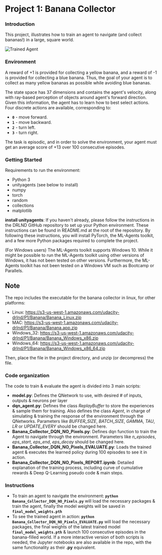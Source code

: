 [//]: # (Image References)

[image1]: https://user-images.githubusercontent.com/10624937/42135619-d90f2f28-7d12-11e8-8823-82b970a54d7e.gif "Trained Agent"

# Project 1: Banana Collector

### Introduction

This project, illustrates how to train an agent to navigate (and collect bananas!) in a large, square world.  

![Trained Agent][image1]

### Environment

A reward of +1 is provided for collecting a yellow banana, and a reward of -1 is provided for collecting a blue banana.  Thus, the goal of your agent is to collect as many yellow bananas as possible while avoiding blue bananas.  

The state space has 37 dimensions and contains the agent's velocity, along with ray-based perception of objects around agent's forward direction.  Given this information, the agent has to learn how to best select actions.  Four discrete actions are available, corresponding to:
- **`0`** - move forward.
- **`1`** - move backward.
- **`2`** - turn left.
- **`3`** - turn right.

The task is episodic, and in order to solve the environment, your agent must get an average score of +13 over 100 consecutive episodes.

### Getting Started

Requirements to run the environment:
- Python 3
- unityagents (see below to install)
- numpy
- torch
- random
- collections
- matplotlib

**install unityagents**: If you haven't already, please follow the instructions in the DRLND GitHub repository to set up your Python environment. These instructions can be found in README.md at the root of the repository. By following these instructions, you will install PyTorch, the ML-Agents toolkit, and a few more Python packages required to complete the project.

(For Windows users) The ML-Agents toolkit supports Windows 10. While it might be possible to run the ML-Agents toolkit using other versions of Windows, it has not been tested on other versions. Furthermore, the ML-Agents toolkit has not been tested on a Windows VM such as Bootcamp or Parallels. 

## Note

The repo includes the executable for the banana collector in linux, for other platforms:
- Linux: https://s3-us-west-1.amazonaws.com/udacity-drlnd/P1/Banana/Banana_Linux.zip
- MAC: https://s3-us-west-1.amazonaws.com/udacity-drlnd/P1/Banana/Banana.app.zip
- Windows_32: https://s3-us-west-1.amazonaws.com/udacity-drlnd/P1/Banana/Banana_Windows_x86.zip
- Windows_64: https://s3-us-west-1.amazonaws.com/udacity-drlnd/P1/Banana/Banana_Windows_x86_64.zip

Then, place the file in the project directory, and unzip (or decompress) the file.


### Code organization

The code to train & evaluate the agent is divided into 3 main scripts:
- **model.py**: Defines the QNetwork to use, with desired # of inputs, outputs & neurons per layer
- **dqn_agent.py**: Defines the class *ReplayBuffer* to store the experiences & sample them for training. Also defines the class *Agent*, in charge of simulating & training the response of the environment through the QNetworks. Parameters like *BUFFER_SIZE*, *BATCH_SIZE*, *GAMMA*, *TAU*, *LR* or *UPDATE_EVERY* should be changed here.
- **Banana_Collector_DQN_NO_Pixels.py**: Defines dqn function to train the Agent to navigate through the environment. Parameters like *n_episodes*, *eps_start*, *eps_end*, *eps_decay* should be changed here.
- **Banana_Collector_DQN_NO_Pixels_EVALUATE.py**: Loads the trained agent & executes the learned policy during 100 episodes to see it in action.
- **Banana_Collector_DQN_NO_Pixels_REPORT.ipynb**: Detailed explanation of the training process, including curve of cumulative rewards & Deep Q-Learning pseudo code & main steps.



### Instructions

- To train an agent to navigate the environment: **`python Banana_Collector_DQN_NO_Pixels.py`** will load the necessary packages & train the agent, finally the model weights will be saved in **`final_model_weights.pth`**
- To see the trained agent in action: **`python Banana_Collector_DQN_NO_Pixels_EVALUATE.py`** will load the necessary packages, the final weights of the latest trained model **`final_model_weights.pth`** & launch 100 consecutive episodes in the banana-filled world.
 If a more interactive version of both scripts is needed, the Jupyter notebooks are also available in the repo, with the same functionality as their **.py** equivalent.

